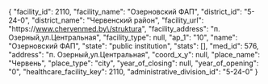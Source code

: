 {
    "facility_id": 2110,
    "facility_name": "Озерновский ФАП",
    "district_id": "5-24-0",
    "district_name": "Червенский район",
    "facility_url": "https:\/\/www.chervenmed.by\/struktura",
    "facility_address": "п. Озерный,ул.Центральная",
    "facility_type": null,
    "ap_1": "10",
    "name": "Озерновский ФАП",
    "state": "public institution",
    "stats": [],
    "med_id": 576,
    "address": "п. Озерный,ул.Центральная",
    "coord_x_y": null,
    "place_name": "Червень",
    "place_type": "city",
    "year_of_closing": null,
    "year_of_opening": "0",
    "healthcare_facility_key": 2110,
    "administrative_division_id": "5-24-0"
}